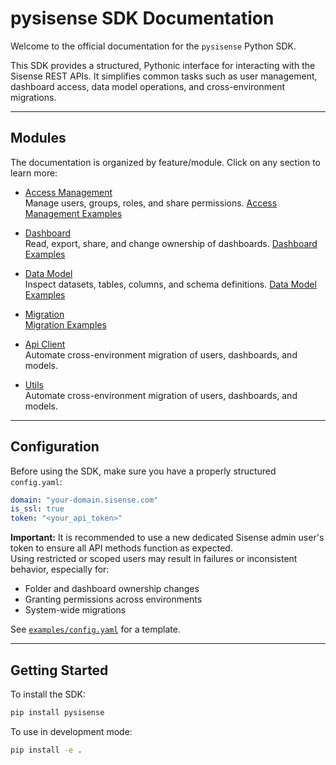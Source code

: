 # pysisense SDK Documentation

Welcome to the official documentation for the `pysisense` Python SDK.

This SDK provides a structured, Pythonic interface for interacting with the Sisense REST APIs. It simplifies common tasks such as user management, dashboard access, data model operations, and cross-environment migrations.

---

## Modules

The documentation is organized by feature/module. Click on any section to learn more:

- [Access Management](access_management.md)  
  Manage users, groups, roles, and share permissions.
  [Access Management Examples](../examples/access_management_example.py)

- [Dashboard](dashboard.md)  
  Read, export, share, and change ownership of dashboards.
  [Dashboard Examples](../examples/dashboard_example.py)

- [Data Model](datamodel.md)  
  Inspect datasets, tables, columns, and schema definitions.
  [Data Model Examples](../examples/datamodel_example.py)

- [Migration](migration.md)  
  [Migration Examples](../examples/migration_example.py)

- [Api Client](api_client.md)  
  Automate cross-environment migration of users, dashboards, and models.

- [Utils](utils.md)  
  Automate cross-environment migration of users, dashboards, and models.

---

## Configuration

Before using the SDK, make sure you have a properly structured `config.yaml`:

```yaml
domain: "your-domain.sisense.com"
is_ssl: true
token: "<your_api_token>"
```

**Important:** It is recommended to use a new dedicated Sisense admin user's token to ensure all API methods function as expected.  
Using restricted or scoped users may result in failures or inconsistent behavior, especially for:

- Folder and dashboard ownership changes
- Granting permissions across environments
- System-wide migrations

See [`examples/config.yaml`](../examples/config.yaml) for a template.

---

## Getting Started

To install the SDK:

```bash
pip install pysisense
```

To use in development mode:

```bash
pip install -e .
```